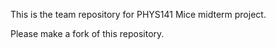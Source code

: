 This is the team repository for PHYS141 Mice midterm project.

Please make a fork of this repository.
